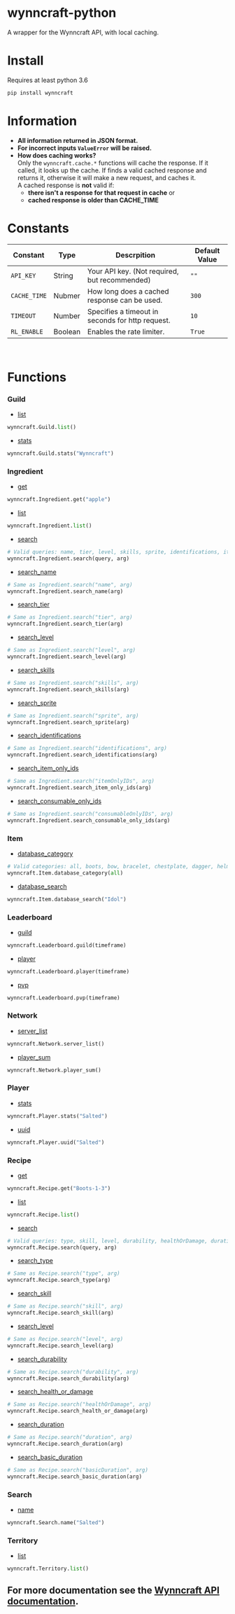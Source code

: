 # wynncraft-python
A wrapper for the Wynncraft API, with local caching.

# Install
Requires at least python 3.6
```bash
pip install wynncraft
```

# Information
- **All information returned in JSON format.**
- **For incorrect inputs `ValueError` will be raised.**
- **How does caching works?**<br>
  Only the `wynncraft.cache.*` functions will cache the response. If it called, it looks up the cache. If finds a valid cached response and returns it, otherwise it will make a new request, and caches it.<br>
  A cached response is **not** valid if:
  - **there isn't a response for that request in cache** or 
  - **cached response is older than CACHE_TIME**

# Constants
| Constant     | Type    | Descrpition                                      | Default Value |
| ------------ | ------- | ------------------------------------------------ | ------------- |
| `API_KEY`    | String  | Your API key. (Not required, but recommended)    | `""`          |
| `CACHE_TIME` | Nubmer  | How long does a cached response can be used.     | `300`         |
| `TIMEOUT`    | Number  | Specifies a timeout in seconds for http request. | `10`          |
| `RL_ENABLE`  | Boolean | Enables the rate limiter.                        | `True`        |
<br>

# Functions
### Guild
- [list](https://docs.wynncraft.com/Guild-API/#list)
```python
wynncraft.Guild.list()
```

- [stats](https://docs.wynncraft.com/Guild-API/#statistics)
```python
wynncraft.Guild.stats("Wynncraft")
```

### Ingredient
- [get](https://docs.wynncraft.com/Ingredient-API/#get)
```python
wynncraft.Ingredient.get("apple")
```

- [list](https://docs.wynncraft.com/Ingredient-API/#list)
```python
wynncraft.Ingredient.list()
```

- [search](https://docs.wynncraft.com/Ingredient-API/#search)
```python
# Valid queries: name, tier, level, skills, sprite, identifications, itemOnlyIDs, consumableOnlyIDs
wynncraft.Ingredient.search(query, arg)
```

- [search_name](https://docs.wynncraft.com/Ingredient-API/#search)
```python
# Same as Ingredient.search("name", arg)
wynncraft.Ingredient.search_name(arg)
```

- [search_tier](https://docs.wynncraft.com/Ingredient-API/#search)
```python
# Same as Ingredient.search("tier", arg)
wynncraft.Ingredient.search_tier(arg)
```

- [search_level](https://docs.wynncraft.com/Ingredient-API/#search)
```python
# Same as Ingredient.search("level", arg)
wynncraft.Ingredient.search_level(arg)
```

- [search_skills](https://docs.wynncraft.com/Ingredient-API/#search)
```python
# Same as Ingredient.search("skills", arg)
wynncraft.Ingredient.search_skills(arg)
```

- [search_sprite](https://docs.wynncraft.com/Ingredient-API/#search)
```python
# Same as Ingredient.search("sprite", arg)
wynncraft.Ingredient.search_sprite(arg)
```

- [search_identifications](https://docs.wynncraft.com/Ingredient-API/#search)
```python
# Same as Ingredient.search("identifications", arg)
wynncraft.Ingredient.search_identifications(arg)
```

- [search_item_only_ids](https://docs.wynncraft.com/Ingredient-API/#search)
```python
# Same as Ingredient.search("itemOnlyIDs", arg)
wynncraft.Ingredient.search_item_only_ids(arg)
```

- [search_consumable_only_ids](https://docs.wynncraft.com/Ingredient-API/#search)
```python
# Same as Ingredient.search("consumableOnlyIDs", arg)
wynncraft.Ingredient.search_consumable_only_ids(arg)
```

### Item
- [database_category](https://docs.wynncraft.com/Item-API/#database)
```python
# Valid categories: all, boots, bow, bracelet, chestplate, dagger, helmet, leggings, necklace, ring, spear, wand
wynncraft.Item.database_category(all)
```
- [database_search](https://docs.wynncraft.com/Item-API/#database)
```python
wynncraft.Item.database_search("Idol")
```

### Leaderboard
- [guild](https://docs.wynncraft.com/Leaderboard-API/#guild)
```python
wynncraft.Leaderboard.guild(timeframe)
```
- [player](https://docs.wynncraft.com/Leaderboard-API/#player)
```python
wynncraft.Leaderboard.player(timeframe)
```
- [pvp](https://docs.wynncraft.com/Leaderboard-API/#pvp)
```python
wynncraft.Leaderboard.pvp(timeframe)
```

### Network
- [server_list](https://docs.wynncraft.com/Network-API/#server-list)
```python
wynncraft.Network.server_list()
```
- [player_sum](https://docs.wynncraft.com/Network-API/#player-sum)
```python
wynncraft.Network.player_sum()
```

### Player
- [stats](https://docs.wynncraft.com/Player-API/#statistics)
```python
wynncraft.Player.stats("Salted")
```
- [uuid](https://docs.wynncraft.com/Player-API/#uuid)
```python
wynncraft.Player.uuid("Salted")
```

### Recipe
- [get](https://docs.wynncraft.com/Recipe-API/#get)
```python
wynncraft.Recipe.get("Boots-1-3")
```
- [list](https://docs.wynncraft.com/Recipe-API/#list)
```python
wynncraft.Recipe.list()
```
- [search](https://docs.wynncraft.com/Recipe-API/#search)
```python
# Valid queries: type, skill, level, durability, healthOrDamage, duration, basicDuration
wynncraft.Recipe.search(query, arg)
```

- [search_type](https://docs.wynncraft.com/Recipe-API/#search)
```python
# Same as Recipe.search("type", arg)
wynncraft.Recipe.search_type(arg)
```

- [search_skill](https://docs.wynncraft.com/Recipe-API/#search)
```python
# Same as Recipe.search("skill", arg)
wynncraft.Recipe.search_skill(arg)
```

- [search_level](https://docs.wynncraft.com/Recipe-API/#search)
```python
# Same as Recipe.search("level", arg)
wynncraft.Recipe.search_level(arg)
```

- [search_durability](https://docs.wynncraft.com/Recipe-API/#search)
```python
# Same as Recipe.search("durability", arg)
wynncraft.Recipe.search_durability(arg)
```

- [search_health_or_damage](https://docs.wynncraft.com/Recipe-API/#search)
```python
# Same as Recipe.search("healthOrDamage", arg)
wynncraft.Recipe.search_health_or_damage(arg)
```

- [search_duration](https://docs.wynncraft.com/Recipe-API/#search)
```python
# Same as Recipe.search("duration", arg)
wynncraft.Recipe.search_duration(arg)
```

- [search_basic_duration](https://docs.wynncraft.com/Recipe-API/#search)
```python
# Same as Recipe.search("basicDuration", arg)
wynncraft.Recipe.search_basic_duration(arg)
```

### Search
- [name](https://docs.wynncraft.com/Search-API/#name)
```python
wynncraft.Search.name("Salted")
```

### Territory
- [list](https://docs.wynncraft.com/Territory-API/#list)
```python
wynncraft.Territory.list()
```

## **For more documentation see the [Wynncraft API documentation](https://docs.wynncraft.com/).**
